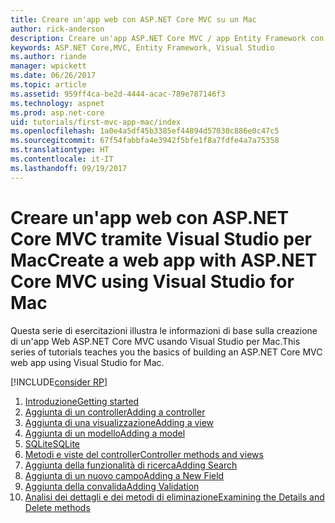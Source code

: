 ```yaml
---
title: Creare un'app web con ASP.NET Core MVC su un Mac
author: rick-anderson
description: Creare un'app ASP.NET Core MVC / app Entity Framework con Visual Studio per Mac
keywords: ASP.NET Core,MVC, Entity Framework, Visual Studio
ms.author: riande
manager: wpickett
ms.date: 06/26/2017
ms.topic: article
ms.assetid: 959ff4ca-be2d-4444-acac-789e787146f3
ms.technology: aspnet
ms.prod: asp.net-core
uid: tutorials/first-mvc-app-mac/index
ms.openlocfilehash: 1a0e4a5df45b3385ef44894d57030c886e0c47c5
ms.sourcegitcommit: 67f54fabbfa4e3942f5bfe1f8a7fdfe4a7a75358
ms.translationtype: HT
ms.contentlocale: it-IT
ms.lasthandoff: 09/19/2017
---
```

# <a name="create-a-web-app-with-aspnet-core-mvc-using-visual-studio-for-mac"></a><span data-ttu-id="cca17-104">Creare un'app web con ASP.NET Core MVC tramite Visual Studio per Mac</span><span class="sxs-lookup"><span data-stu-id="cca17-104">Create a web app with ASP.NET Core MVC using Visual Studio for Mac</span></span>

<span data-ttu-id="cca17-105">Questa serie di esercitazioni illustra le informazioni di base sulla creazione di un'app Web ASP.NET Core MVC usando Visual Studio per Mac.</span><span class="sxs-lookup"><span data-stu-id="cca17-105">This series of tutorials teaches you the basics of building an ASP.NET Core MVC web app using Visual Studio for Mac.</span></span> 

[!INCLUDE[consider RP](../../includes/razor.md)]

1. [<span data-ttu-id="cca17-106">Introduzione</span><span class="sxs-lookup"><span data-stu-id="cca17-106">Getting started</span></span>](start-mvc.md)
1. [<span data-ttu-id="cca17-107">Aggiunta di un controller</span><span class="sxs-lookup"><span data-stu-id="cca17-107">Adding a controller</span></span>](adding-controller.md)
1. [<span data-ttu-id="cca17-108">Aggiunta di una visualizzazione</span><span class="sxs-lookup"><span data-stu-id="cca17-108">Adding a view</span></span>](adding-view.md)
1. [<span data-ttu-id="cca17-109">Aggiunta di un modello</span><span class="sxs-lookup"><span data-stu-id="cca17-109">Adding a model</span></span>](adding-model.md)
1. [<span data-ttu-id="cca17-110">SQLite</span><span class="sxs-lookup"><span data-stu-id="cca17-110">SQLite</span></span>](working-with-sql.md)
1. [<span data-ttu-id="cca17-111">Metodi e viste del controller</span><span class="sxs-lookup"><span data-stu-id="cca17-111">Controller methods and views</span></span>](controller-methods-views.md)
1. [<span data-ttu-id="cca17-112">Aggiunta della funzionalità di ricerca</span><span class="sxs-lookup"><span data-stu-id="cca17-112">Adding Search</span></span>](search.md)
1. [<span data-ttu-id="cca17-113">Aggiunta di un nuovo campo</span><span class="sxs-lookup"><span data-stu-id="cca17-113">Adding a New Field</span></span>](new-field.md)
1. [<span data-ttu-id="cca17-114">Aggiunta della convalida</span><span class="sxs-lookup"><span data-stu-id="cca17-114">Adding Validation</span></span>](validation.md)
1. [<span data-ttu-id="cca17-115">Analisi dei dettagli e dei metodi di eliminazione</span><span class="sxs-lookup"><span data-stu-id="cca17-115">Examining the Details and Delete methods</span></span>](xref:tutorials/first-mvc-app/details)
